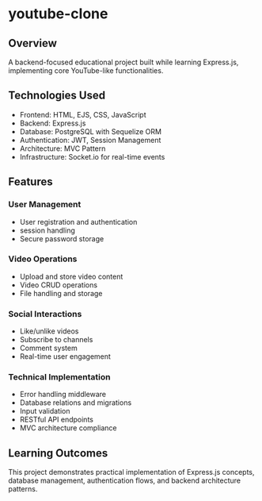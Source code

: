 # youtube-clone
## Overview
A backend-focused educational project built while learning Express.js, implementing core YouTube-like functionalities.

## Technologies Used
- Frontend: HTML, EJS, CSS, JavaScript
- Backend: Express.js
- Database: PostgreSQL with Sequelize ORM
- Authentication: JWT, Session Management
- Architecture: MVC Pattern
- Infrastructure: Socket.io for real-time events

## Features
### User Management
- User registration and authentication
- session handling
- Secure password storage

### Video Operations
- Upload and store video content
- Video CRUD operations
- File handling and storage

### Social Interactions
- Like/unlike videos
- Subscribe to channels
- Comment system
- Real-time user engagement

### Technical Implementation
- Error handling middleware
- Database relations and migrations
- Input validation
- RESTful API endpoints
- MVC architecture compliance

## Learning Outcomes
This project demonstrates practical implementation of Express.js concepts, database management, authentication flows, and backend architecture patterns.